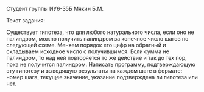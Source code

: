 Студент группы ИУ6-35Б Мякин Б.М.

Текст задания:

Существует гипотеза, что для любого натурального числа, если оно
не палиндром, можно получить палиндром за конечное число шагов по
следующей схеме. Меняем порядок его цифр на обратный и складываем исходное число с получившимся. Если сумма не палиндром, то над
ней повторяется то же действие и так до тех пор, пока не получится
палиндром. Написать программу, подтверждающую эту гипотезу и выводящую результаты на каждом шаге в формате: номер шага, текущее
значение, указание подтверждена ли гипотеза или нет.
